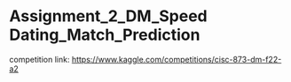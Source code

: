 # Assignment_2_DM_Speed Dating_Match_Prediction
 
competition link: https://www.kaggle.com/competitions/cisc-873-dm-f22-a2
